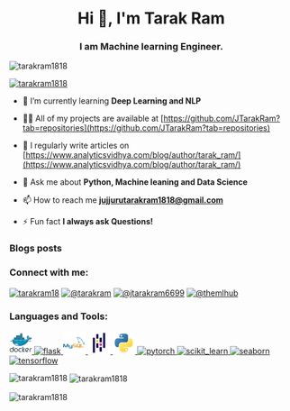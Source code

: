 <h1 align="center">Hi 👋, I'm Tarak Ram</h1>
<h3 align="center">I am Machine learning Engineer.</h3>

<p align="left"> <img src="https://komarev.com/ghpvc/?username=tarakram1818&label=Profile%20views&color=0e75b6&style=flat" alt="tarakram1818" /> </p>

<p align="left"> <a href="https://github.com/ryo-ma/github-profile-trophy"><img src="https://github-profile-trophy.vercel.app/?username=tarakram1818" alt="tarakram1818" /></a> </p>

- 🌱 I’m currently learning **Deep Learning and NLP**

- 👨‍💻 All of my projects are available at [https://github.com/JTarakRam?tab=repositories](https://github.com/JTarakRam?tab=repositories)

- 📝 I regularly write articles on [https://www.analyticsvidhya.com/blog/author/tarak_ram/](https://www.analyticsvidhya.com/blog/author/tarak_ram/)

- 💬 Ask me about **Python, Machine leaning and Data Science**

- 📫 How to reach me **jujjurutarakram1818@gmail.com**

- ⚡ Fun fact **I always ask Questions!**

### Blogs posts
<!-- BLOG-POST-LIST:START -->
<!-- BLOG-POST-LIST:END -->

<h3 align="left">Connect with me:</h3>
<p align="left">
<a href="https://linkedin.com/in/tarakram18" target="blank"><img align="center" src="https://raw.githubusercontent.com/rahuldkjain/github-profile-readme-generator/master/src/images/icons/Social/linked-in-alt.svg" alt="tarakram18" height="30" width="40" /></a>
<a href="https://hashnode.com/@tarakram" target="blank"><img align="center" src="https://raw.githubusercontent.com/rahuldkjain/github-profile-readme-generator/master/src/images/icons/Social/hashnode.svg" alt="@tarakram" height="30" width="40" /></a>
<a href="https://medium.com/@jtarakram6699" target="blank"><img align="center" src="https://raw.githubusercontent.com/rahuldkjain/github-profile-readme-generator/master/src/images/icons/Social/medium.svg" alt="@jtarakram6699" height="30" width="40" /></a>
<a href="https://www.youtube.com/c/@themlhub" target="blank"><img align="center" src="https://raw.githubusercontent.com/rahuldkjain/github-profile-readme-generator/master/src/images/icons/Social/youtube.svg" alt="@themlhub" height="30" width="40" /></a>
</p>

<h3 align="left">Languages and Tools:</h3>
<p align="left"> <a href="https://www.docker.com/" target="_blank" rel="noreferrer"> <img src="https://raw.githubusercontent.com/devicons/devicon/master/icons/docker/docker-original-wordmark.svg" alt="docker" width="40" height="40"/> </a> <a href="https://flask.palletsprojects.com/" target="_blank" rel="noreferrer"> <img src="https://www.vectorlogo.zone/logos/pocoo_flask/pocoo_flask-icon.svg" alt="flask" width="40" height="40"/> </a> <a href="https://www.mysql.com/" target="_blank" rel="noreferrer"> <img src="https://raw.githubusercontent.com/devicons/devicon/master/icons/mysql/mysql-original-wordmark.svg" alt="mysql" width="40" height="40"/> </a> <a href="https://pandas.pydata.org/" target="_blank" rel="noreferrer"> <img src="https://raw.githubusercontent.com/devicons/devicon/2ae2a900d2f041da66e950e4d48052658d850630/icons/pandas/pandas-original.svg" alt="pandas" width="40" height="40"/> </a> <a href="https://www.python.org" target="_blank" rel="noreferrer"> <img src="https://raw.githubusercontent.com/devicons/devicon/master/icons/python/python-original.svg" alt="python" width="40" height="40"/> </a> <a href="https://pytorch.org/" target="_blank" rel="noreferrer"> <img src="https://www.vectorlogo.zone/logos/pytorch/pytorch-icon.svg" alt="pytorch" width="40" height="40"/> </a> <a href="https://scikit-learn.org/" target="_blank" rel="noreferrer"> <img src="https://upload.wikimedia.org/wikipedia/commons/0/05/Scikit_learn_logo_small.svg" alt="scikit_learn" width="40" height="40"/> </a> <a href="https://seaborn.pydata.org/" target="_blank" rel="noreferrer"> <img src="https://seaborn.pydata.org/_images/logo-mark-lightbg.svg" alt="seaborn" width="40" height="40"/> </a> <a href="https://www.tensorflow.org" target="_blank" rel="noreferrer"> <img src="https://www.vectorlogo.zone/logos/tensorflow/tensorflow-icon.svg" alt="tensorflow" width="40" height="40"/> </a> </p>

<p><img align="left" src="https://github-readme-stats.vercel.app/api/top-langs?username=tarakram1818&show_icons=true&locale=en&layout=compact" alt="tarakram1818" /></p>

<p>&nbsp;<img align="center" src="https://github-readme-stats.vercel.app/api?username=tarakram1818&show_icons=true&locale=en" alt="tarakram1818" /></p>

<p><img align="center" src="https://github-readme-streak-stats.herokuapp.com/?user=tarakram1818&" alt="tarakram1818" /></p>
